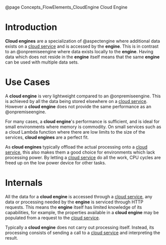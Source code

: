 @page Concepts_FlowElements_CloudEngine Cloud Engine

# Introduction

**Cloud engines** are a specialization of @aspectengine where additional data exists on a
[cloud service](@term{CloudService}) and is accessed by the **engine**. This is in contrast to an
@onpremiseengine where data exists locally to the **engine**. Having data which does not reside
in the **engine** itself means that the same **engine** can be used with multiple data sets.

# Use Cases

A **cloud engine** is very lightweight compared to an @onpremiseengine. This is achieved by all
the data being stored elsewhere on a [cloud service](@term{CloudService}). However a **cloud engine**
does not provide the same performance as an @onpremiseengine.

For many cases, a **cloud engine**'s performance is sufficient, and is ideal for small environments where
memory is commodity. On small services such as a cloud Lambda function where there are low limits to the size of
the services, **cloud engines** are a perfect fit.

As **cloud engines** typically offload the actual processing onto a [cloud service](@term{CloudService}), this
also makes them a good choice for environments which lack processing power. By letting a
[cloud service](@term{CloudService}) do all the work, CPU cycles are freed up on the low power device for other
tasks.

# Internals

All the data for a **cloud engine** is accessed through a [cloud service](@term{CloudService}), any data
or processing needed by the **engine** is serviced through HTTP requests. This means the **engine** itself
has limited knowledge of its capabilities, for example, the properties available in a **cloud engine** may be
populated from a request to the [cloud service](@term{CloudService}).

Typically a **cloud engine** does not carry out processing itself. Instead, its processing consists of sending
a call to a [cloud service](@term{CloudService}) and interpreting the result.